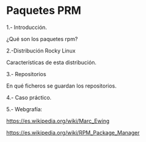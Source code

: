 # Paquetes PRM
1.- Introducción.

¿Qué son los paquetes rpm?

2.-Distribución Rocky Linux

Características de esta distribución.

3.- Repositorios

En qué ficheros se guardan los repositorios.

4.- Caso práctico.

5.- Webgrafía:

https://es.wikipedia.org/wiki/Marc_Ewing

https://es.wikipedia.org/wiki/RPM_Package_Manager
